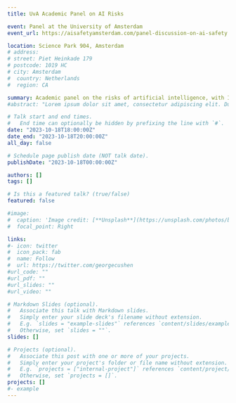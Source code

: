 ```yaml
---
title: UvA Academic Panel on AI Risks

event: Panel at the University of Amsterdam
event_url: https://aisafetyamsterdam.com/panel-discussion-on-ai-safety

location: Science Park 904, Amsterdam
# address:
# street: Piet Heinkade 179
# postcode: 1019 HC
# city: Amsterdam
#  country: Netherlands
#  region: CA

summary: Academic panel on the risks of artificial intelligence, with Iris Groen, Eric Nalisnick, Jakub Tomczak, and Tim Bakker. With a keynote by Ajeya Cotra.
#abstract: "Lorem ipsum dolor sit amet, consectetur adipiscing elit. Duis posuere tellusac convallis placerat. Proin tincidunt magna sed ex sollicitudin condimentum. Sed ac faucibus dolor, scelerisque sollicitudin nisi. Cras purus urna, suscipit quis sapien eu, pulvinar tempor diam."

# Talk start and end times.
#   End time can optionally be hidden by prefixing the line with `#`.
date: "2023-10-18T18:00:00Z"
date_end: "2023-10-18T20:00:00Z"
all_day: false

# Schedule page publish date (NOT talk date).
publishDate: "2023-10-18T00:00:00Z"

authors: []
tags: []

# Is this a featured talk? (true/false)
featured: false

#image:
#  caption: 'Image credit: [**Unsplash**](https://unsplash.com/photos/bzdhc5b3Bxs)'
#  focal_point: Right

links: 
#- icon: twitter
#  icon_pack: fab
#  name: Follow
#  url: https://twitter.com/georgecushen
#url_code: ""
#url_pdf: ""
#url_slides: ""
#url_video: ""

# Markdown Slides (optional).
#   Associate this talk with Markdown slides.
#   Simply enter your slide deck's filename without extension.
#   E.g. `slides = "example-slides"` references `content/slides/example-slides.md`.
#   Otherwise, set `slides = ""`.
slides: []

# Projects (optional).
#   Associate this post with one or more of your projects.
#   Simply enter your project's folder or file name without extension.
#   E.g. `projects = ["internal-project"]` references `content/project/deep-learning/index.md`.
#   Otherwise, set `projects = []`.
projects: []
#- example
---
```

